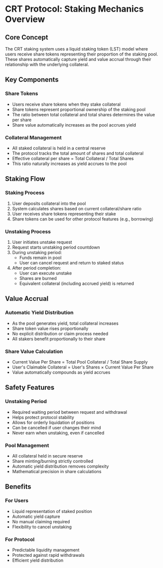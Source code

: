 # CRT Protocol: Staking Mechanics Overview

## Core Concept
The CRT staking system uses a liquid staking token (LST) model where users receive share tokens representing their proportion of the staking pool. These shares automatically capture yield and value accrual through their relationship with the underlying collateral.

## Key Components

### Share Tokens
- Users receive share tokens when they stake collateral
- Share tokens represent proportional ownership of the staking pool
- The ratio between total collateral and total shares determines the value per share
- Share value automatically increases as the pool accrues yield

### Collateral Management
- All staked collateral is held in a central reserve
- The protocol tracks the total amount of shares and total collateral
- Effective collateral per share = Total Collateral / Total Shares
- This ratio naturally increases as yield accrues to the pool

## Staking Flow

### Staking Process
1. User deposits collateral into the pool
2. System calculates shares based on current collateral/share ratio
3. User receives share tokens representing their stake
4. Share tokens can be used for other protocol features (e.g., borrowing)

### Unstaking Process
1. User initiates unstake request
2. Request starts unstaking period countdown
3. During unstaking period:
   - Funds remain in pool
   - User can cancel request and return to staked status
4. After period completion:
   - User can execute unstake
   - Shares are burned
   - Equivalent collateral (including accrued yield) is returned

## Value Accrual

### Automatic Yield Distribution
- As the pool generates yield, total collateral increases
- Share token value rises proportionally
- No explicit distribution or claim process needed
- All stakers benefit proportionally to their share

### Share Value Calculation
- Current Value Per Share = Total Pool Collateral / Total Share Supply
- User's Claimable Collateral = User's Shares × Current Value Per Share
- Value automatically compounds as yield accrues

## Safety Features

### Unstaking Period
- Required waiting period between request and withdrawal
- Helps protect protocol stability
- Allows for orderly liquidation of positions
- Can be cancelled if user changes their mind
- Never earn when unstaking, even if cancelled

### Pool Management
- All collateral held in secure reserve
- Share minting/burning strictly controlled
- Automatic yield distribution removes complexity
- Mathematical precision in share calculations

## Benefits

### For Users
- Liquid representation of staked position
- Automatic yield capture
- No manual claiming required
- Flexibility to cancel unstaking

### For Protocol
- Predictable liquidity management
- Protected against rapid withdrawals
- Efficient yield distribution
